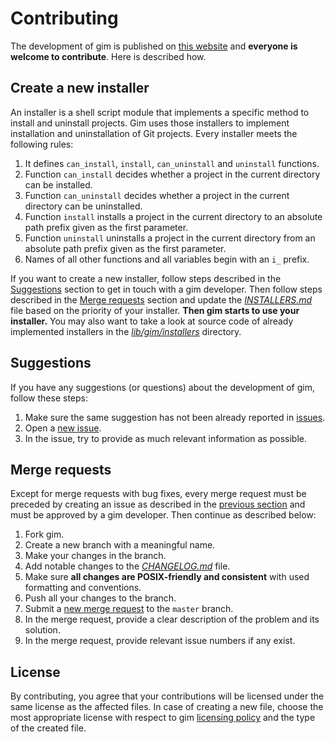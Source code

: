 # Contributing

The development of gim is published on [this website](https://gitlab.com/dominiksalvet/gim) and **everyone is welcome to contribute**. Here is described how.

## Create a new installer

An installer is a shell script module that implements a specific method to install and uninstall projects. Gim uses those installers to implement installation and uninstallation of Git projects. Every installer meets the following rules:

1. It defines `can_install`, `install`, `can_uninstall` and `uninstall` functions.
2. Function `can_install` decides whether a project in the current directory can be installed.
3. Function `can_uninstall` decides whether a project in the current directory can be uninstalled.
4. Function `install` installs a project in the current directory to an absolute path prefix given as the first parameter.
5. Function `uninstall` uninstalls a project in the current directory from an absolute path prefix given as the first parameter.
6. Names of all other functions and all variables begin with an `i_` prefix.

If you want to create a new installer, follow steps described in the [Suggestions](#suggestions) section to get in touch with a gim developer. Then follow steps described in the [Merge requests](#merge-requests) section and update the [*INSTALLERS.md*](INSTALLERS.md) file based on the priority of your installer. **Then gim starts to use your installer.** You may also want to take a look at source code of already implemented installers in the [*lib/gim/installers*](lib/gim/installers) directory.

## Suggestions

If you have any suggestions (or questions) about the development of gim, follow these steps:

1. Make sure the same suggestion has not been already reported in [issues](https://gitlab.com/dominiksalvet/gim/issues).
2. Open a [new issue](https://gitlab.com/dominiksalvet/gim/issues/new).
3. In the issue, try to provide as much relevant information as possible.

## Merge requests

Except for merge requests with bug fixes, every merge request must be preceded by creating an issue as described in the [previous section](#suggestions) and must be approved by a gim developer. Then continue as described below:

1. Fork gim.
2. Create a new branch with a meaningful name.
3. Make your changes in the branch.
4. Add notable changes to the [*CHANGELOG.md*](CHANGELOG.md) file.
5. Make sure **all changes are POSIX-friendly and consistent** with used formatting and conventions.
6. Push all your changes to the branch.
7. Submit a [new merge request](https://gitlab.com/dominiksalvet/gim/merge_requests/new) to the `master` branch.
8. In the merge request, provide a clear description of the problem and its solution.
9. In the merge request, provide relevant issue numbers if any exist.

## License

By contributing, you agree that your contributions will be licensed under the same license as the affected files. In case of creating a new file, choose the most appropriate license with respect to gim [licensing policy](README.md#license) and the type of the created file.
